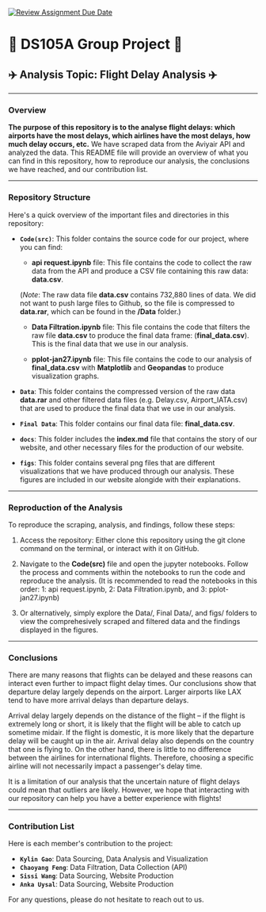 [![Review Assignment Due Date](https://classroom.github.com/assets/deadline-readme-button-24ddc0f5d75046c5622901739e7c5dd533143b0c8e959d652212380cedb1ea36.svg)](https://classroom.github.com/a/WKKzpWVj)

# 📝 DS105A Group Project 📝 

## ✈️ Analysis Topic: Flight Delay Analysis ✈️

--- 

### Overview

**The purpose of this repository is to the analyse flight delays: which airports have the most delays, which airlines have the most delays, how much delay occurs, etc.** We have scraped data from the Aviyair API and analyzed the data. This README file will provide an overview of what you can find in this repository, how to reproduce our analysis, the conclusions we have reached, and our contribution list. 

--- 

### Repository Structure

Here's a quick overview of the important files and directories in this repository:

- **`Code(src)`**: This folder contains the source code for our project, where you can find:  

    - **api request.ipynb** file: This file contains the code to collect the raw data from the API and produce a CSV file containing this raw data: **data.csv**.

    (*Note*: The raw data file **data.csv** contains 732,880 lines of data. We did not want to push large files to Github, so the file is compressed to **data.rar**, which can be found in the **/Data** folder.)  

    - **Data Filtration.ipynb** file: This file contains the code that filters the raw file **data.csv** to produce the final data frame: (**final_data.csv**). This is the final data that we use in our analysis. 

    - **pplot-jan27.ipynb** file: This file contains the code to our analysis of **final_data.csv** with **Matplotlib** and **Geopandas** to produce visualization graphs.  

- **`Data`**: This folder contains the compressed version of the raw data **data.rar** and other filtered data files (e.g. Delay.csv, Airport_IATA.csv) that are used to produce the final data that we use in our analysis.  

- **`Final Data`**: This folder contains our final data file: **final_data.csv**.

- **`docs`**: This folder includes the **index.md** file that contains the story of our website, and other necessary files for the production of our website.

- **`figs`**: This folder contains several png files that are different visualizations that we have produced through our analysis. These figures are included in our website alongide with their explanations. 

---

### Reproduction of the Analysis

To reproduce the scraping, analysis, and findings, follow these steps:

1. Access the repository: Either clone this repository using the git clone command on the terminal, or interact with it on GitHub.

2. Navigate to the **Code(src)** file and open the jupyter notebooks. Follow the process and comments within the notebooks to run the code and reproduce the analysis. (It is recommended to read the notebooks in this order: 1: api request.ipynb, 2: Data Filtration.ipynb, and 3: pplot-jan27.ipynb)  

3. Or alternatively, simply explore the Data/, Final Data/, and figs/ folders to view the comprehesively scraped and filtered data and the findings displayed in the figures.

---

### Conclusions 

There are many reasons that flights can be delayed and these reasons can interact even further to impact flight delay times. Our conclusions show that departure delay largely depends on the airport. Larger airports like LAX tend to have more arrival delays than departure delays.

Arrival delay largely depends on the distance of the flight – if the flight is extremely long or short, it is likely that the flight will be able to catch up sometime midair. If the flight is domestic, it is more likely that the departure delay will be caught up in the air. Arrival delay also depends on the country that one is flying to. On the other hand, there is little to no difference between the airlines for international flights. Therefore, choosing a specific airline will not necessarily impact a passenger's delay time.

It is a limitation of our analysis that the uncertain nature of flight delays could mean that outliers are likely. However, we hope that interacting with our repository can help you have a better experience with flights!

--- 

### Contribution List

Here is each member's contribution to the project: 

- **`Kylin Gao`**: Data Sourcing, Data Analysis and Visualization
- **`Chaoyang Feng`**: Data Filtration, Data Collection (API)
- **`Sissi Wang`**: Data Sourcing, Website Production
- **`Anka Uysal`**: Data Sourcing, Website Production

For any questions, please do not hesitate to reach out to us. 